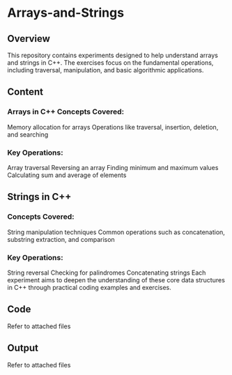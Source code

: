 # Arrays-and-Strings
<h2>Overview</h2>
This repository contains experiments designed to help understand arrays and strings in C++. The exercises focus on the fundamental operations, including traversal, manipulation, and basic algorithmic applications.

<h2>Content</h2>
<h3>Arrays in C++ Concepts Covered:</h3>
Memory allocation for arrays
Operations like traversal, insertion, deletion, and searching
<H3>Key Operations:</H3>

Array traversal
Reversing an array Finding minimum and maximum values
Calculating sum and average of elements

<h2>Strings in C++</h2>
<h3>Concepts Covered:</h3>
String manipulation techniques
Common operations such as concatenation, substring extraction, and comparison
<h3>Key Operations:</h3>

String reversal
Checking for palindromes
Concatenating strings
Each experiment aims to deepen the understanding of these core data structures in C++ through practical coding examples and exercises.
## Code 
Refer to attached files
## Output 
Refer to attached files
